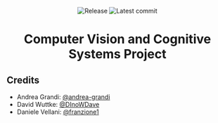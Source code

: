 <div align="center">

![Release](https://img.shields.io/github/v/tag/andrea-grandi/cvcs_project.svg?sort=semver)
![Latest commit](https://img.shields.io/github/last-commit/andrea-grandi/cvcs_project)

# **Computer Vision and Cognitive Systems Project**

</div>

## Credits

- Andrea Grandi: [@andrea-grandi](https://github.com/andrea-grandi)
- David Wuttke: [@DInoWDave](https://github.com/DInoWDave)
- Daniele Vellani: [@franzione1](https://github.com/franzione1)
